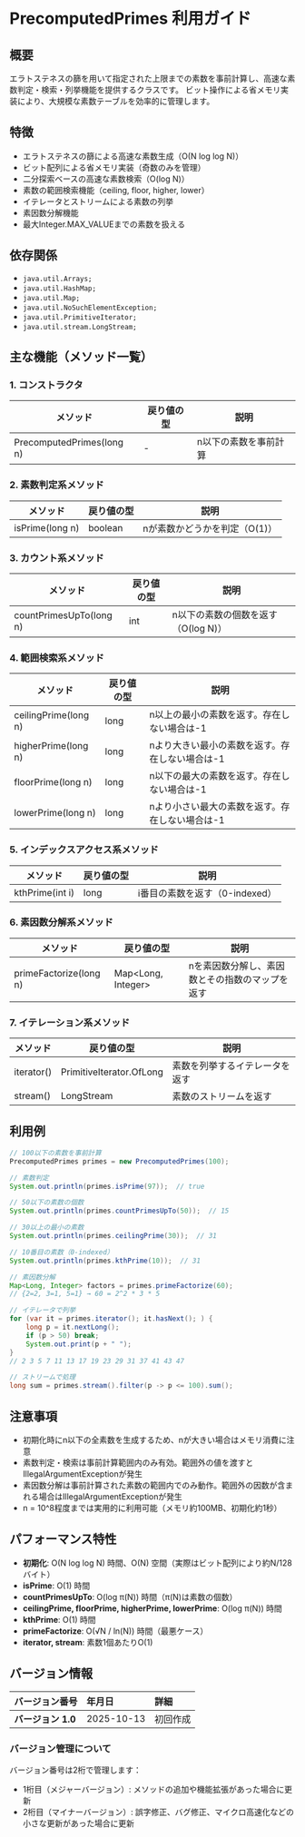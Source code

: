 # PrecomputedPrimes 利用ガイド

## 概要

エラトステネスの篩を用いて指定された上限までの素数を事前計算し、高速な素数判定・検索・列挙機能を提供するクラスです。
ビット操作による省メモリ実装により、大規模な素数テーブルを効率的に管理します。

## 特徴

- エラトステネスの篩による高速な素数生成（O(N log log N)）
- ビット配列による省メモリ実装（奇数のみを管理）
- 二分探索ベースの高速な素数検索（O(log N)）
- 素数の範囲検索機能（ceiling, floor, higher, lower）
- イテレータとストリームによる素数の列挙
- 素因数分解機能
- 最大Integer.MAX_VALUEまでの素数を扱える

## 依存関係

- `java.util.Arrays;`
- `java.util.HashMap;`
- `java.util.Map;`
- `java.util.NoSuchElementException;`
- `java.util.PrimitiveIterator;`
- `java.util.stream.LongStream;`

## 主な機能（メソッド一覧）

### 1. コンストラクタ

| メソッド                      | 戻り値の型 | 説明          |
|---------------------------|-------|-------------|
| PrecomputedPrimes(long n) | -     | n以下の素数を事前計算 |

### 2. 素数判定系メソッド

| メソッド            | 戻り値の型   | 説明                |
|-----------------|---------|-------------------|
| isPrime(long n) | boolean | nが素数かどうかを判定（O(1)） |

### 3. カウント系メソッド

| メソッド                    | 戻り値の型 | 説明                     |
|-------------------------|-------|------------------------|
| countPrimesUpTo(long n) | int   | n以下の素数の個数を返す（O(log N)） |

### 4. 範囲検索系メソッド

| メソッド                 | 戻り値の型 | 説明                        |
|----------------------|-------|---------------------------|
| ceilingPrime(long n) | long  | n以上の最小の素数を返す。存在しない場合は-1   |
| higherPrime(long n)  | long  | nより大きい最小の素数を返す。存在しない場合は-1 |
| floorPrime(long n)   | long  | n以下の最大の素数を返す。存在しない場合は-1   |
| lowerPrime(long n)   | long  | nより小さい最大の素数を返す。存在しない場合は-1 |

### 5. インデックスアクセス系メソッド

| メソッド            | 戻り値の型 | 説明                   |
|-----------------|-------|----------------------|
| kthPrime(int i) | long  | i番目の素数を返す（0-indexed） |

### 6. 素因数分解系メソッド

| メソッド                   | 戻り値の型              | 説明                       |
|------------------------|--------------------|--------------------------|
| primeFactorize(long n) | Map<Long, Integer> | nを素因数分解し、素因数とその指数のマップを返す |

### 7. イテレーション系メソッド

| メソッド       | 戻り値の型                    | 説明              |
|------------|--------------------------|-----------------|
| iterator() | PrimitiveIterator.OfLong | 素数を列挙するイテレータを返す |
| stream()   | LongStream               | 素数のストリームを返す     |

## 利用例

```java
// 100以下の素数を事前計算
PrecomputedPrimes primes = new PrecomputedPrimes(100);

// 素数判定
System.out.println(primes.isPrime(97));  // true

// 50以下の素数の個数
System.out.println(primes.countPrimesUpTo(50));  // 15

// 30以上の最小の素数
System.out.println(primes.ceilingPrime(30));  // 31

// 10番目の素数（0-indexed）
System.out.println(primes.kthPrime(10));  // 31

// 素因数分解
Map<Long, Integer> factors = primes.primeFactorize(60);
// {2=2, 3=1, 5=1} → 60 = 2^2 * 3 * 5

// イテレータで列挙
for (var it = primes.iterator(); it.hasNext(); ) {
    long p = it.nextLong();
    if (p > 50) break;
    System.out.print(p + " ");
}
// 2 3 5 7 11 13 17 19 23 29 31 37 41 43 47

// ストリームで処理
long sum = primes.stream().filter(p -> p <= 100).sum();
```

## 注意事項

- 初期化時にn以下の全素数を生成するため、nが大きい場合はメモリ消費に注意
- 素数判定・検索は事前計算範囲内のみ有効。範囲外の値を渡すとIllegalArgumentExceptionが発生
- 素因数分解は事前計算された素数の範囲内でのみ動作。範囲外の因数が含まれる場合はIllegalArgumentExceptionが発生
- n = 10^8程度までは実用的に利用可能（メモリ約100MB、初期化約1秒）

## パフォーマンス特性

- **初期化**: O(N log log N) 時間、O(N) 空間（実際はビット配列により約N/128バイト）
- **isPrime**: O(1) 時間
- **countPrimesUpTo**: O(log π(N)) 時間（π(N)は素数の個数）
- **ceilingPrime, floorPrime, higherPrime, lowerPrime**: O(log π(N)) 時間
- **kthPrime**: O(1) 時間
- **primeFactorize**: O(√N / ln(N)) 時間（最悪ケース）
- **iterator, stream**: 素数1個あたりO(1)

## バージョン情報

| バージョン番号       | 年月日        | 詳細   |
|:--------------|:-----------|:-----|
| **バージョン 1.0** | 2025-10-13 | 初回作成 |

### バージョン管理について

バージョン番号は2桁で管理します：

- 1桁目（メジャーバージョン）: メソッドの追加や機能拡張があった場合に更新
- 2桁目（マイナーバージョン）: 誤字修正、バグ修正、マイクロ高速化などの小さな更新があった場合に更新